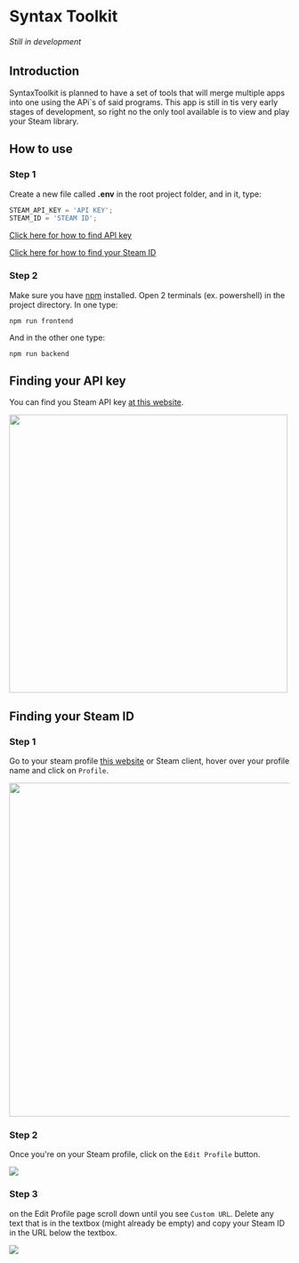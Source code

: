 # Syntax Toolkit

###### Still in development

## Introduction

SyntaxToolkit is planned to have a set of tools that will merge multiple apps into one using the APi`s of said programs. This app is still in tis very early stages of development, so right no the only tool available is to view and play your Steam library.

## How to use

### Step 1

Create a new file called **.env** in the root project folder, and in it, type:

```js
STEAM_API_KEY = 'API KEY';
STEAM_ID = 'STEAM ID';
```

[Click here for how to find API key](https://github.com/MaxTheSyntax/SyntaxToolkit/#finding-your-api-key)

[Click here for how to find your Steam ID](https://github.com/MaxTheSyntax/SyntaxToolkit/#finding-your-steam-id)

### Step 2

Make sure you have [npm](https://nodejs.org/en/download) installed. Open 2 terminals (ex. powershell) in the project directory. In one type:

```
npm run frontend
```

And in the other one type:

```
npm run backend
```

## Finding your API key

You can find you Steam API key [at this website](https://steamcommunity.com/dev/apikey).

<img src="https://cdn.discordapp.com/attachments/1133464215924002846/1133464278121332766/apikey_tutorial.jpg" width="500px;"/>

## Finding your Steam ID

### Step 1

Go to your steam profile [this website](https://steamcommunity.com) or Steam client, hover over your profile name and click on `Profile`.

<img src="https://cdn.discordapp.com/attachments/1133464215924002846/1133467699020836994/id1.jpg" width="600px"/>

### Step 2

Once you're on your Steam profile, click on the `Edit Profile` button.

<img src="https://cdn.discordapp.com/attachments/1133464215924002846/1133470500950118400/id2.jpg" />

### Step 3

on the Edit Profile page scroll down until you see `Custom URL`. Delete any text that is in the textbox (might already be empty) and copy your Steam ID in the URL below the textbox.

<img src="https://cdn.discordapp.com/attachments/1133464215924002846/1133475870200299521/id3.gif" />
